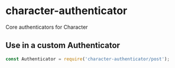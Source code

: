 # character-authenticator

Core authenticators for Character

## Use in a custom Authenticator

```javascript
const Authenticator = require('character-authenticator/post');
```
